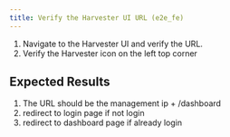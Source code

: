 ```yaml
---
title: Verify the Harvester UI URL (e2e_fe)
---
```

1. Navigate to the Harvester UI and verify the URL.
1. Verify the Harvester icon on the left top corner

## Expected Results
1. The URL should be the management ip + /dashboard
1. redirect to login page if not login
1. redirect to dashboard page if already login